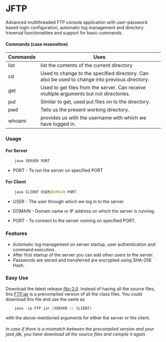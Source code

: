 # JFTP
Advanced multithreaded FTP console application with user-password based login configuration, automatic log management and directory traversal functionalities and support for basic commands.

#### Commands (case insensitive)
| Commands | Uses                                                                                           |
|----------|------------------------------------------------------------------------------------------------|
| list     | list the contents of the current directory                                                     |
| cd       | Used to change to the specified directory. Can also be used to change into previous directory. |
| get      | Used to get files from the server. Can receive multiple arguments but not directories.         |
| put      | Similar to get, used put files on to the directory.                                            |
| pwd      | Tells us the present working directory.                                                        |
| whoami   | provides us with the username with which we have logged in.                                    |

### Usage
#### For Server
```java
    java SERVER PORT
```
* PORT - To run the server on specified PORT

#### For Client
```java
    java CLIENT USER@DOMAIN PORT
```
* USER - The user through which we log in to the server.

* DOMAIN - Domain name or IP address on which the server is running.

* PORT - To connect to the server running on specified PORT.

### Features
* Automatic log management on server startup, user authentication and command execution.
* After first startup of the server you can add other users to the server.
* Passwords are stored and transferred are encrypted using SHA-256 Hash.

### Easy Use
Download the latest release [jftp-2.0](https://github.com/pmihsan/Java-FTP/releases/tag/v2.0.0).
Instead of having all the source files, this [FTP.jar](https://github.com/pmihsan/Java-FTP/releases/download/v2.0.0/FTP.jar) is a precompiled version of all the class files. You could download this file and use the same as
```java
    java -cp FTP.jar {SERVER || CLIENT}
```
with the above-mentioned arguments for either the server or the client.

###### In case if there is a mismatch between the precompiled version and your java jdk, you have download all the source files and compile it again.